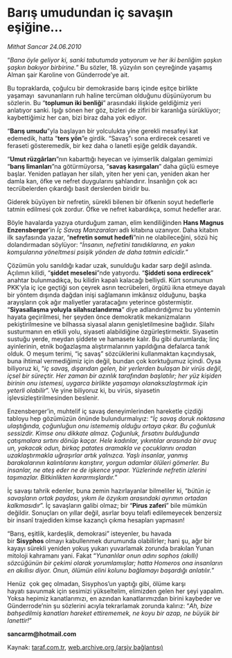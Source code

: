# Barış umudundan iç  savaşın eşiğine... 

*Mithat Sancar 24.06.2010*

<div class="yazi">
<p>“<i>Bana öyle geliyor ki, sanki tabutumda yatıyorum ve her iki benliğim şaşkın şaşkın bakıyor birbirine.</i>” Bu sözler, 18. yüzyılın son çeyreğinde yaşamış Alman şair Karoline von Günderrode’ye ait.</p>
<p>Bu topraklarda, çoğulcu bir demokraside barış içinde eşitçe birlikte yaşamayı  savunanların ruh haline tercüman olduğunu düşünüyorum bu sözlerin. Bu “<b>toplumun iki benliği</b>”<b> </b>arasındaki ilişkide geldiğimiz yeri anlatıyor sanki. Işığı sönen her göz, bizleri de zifiri bir karanlığa sürüklüyor; kaybettiğimiz her can, bizi biraz daha yok ediyor.</p>
<p>“<b>Barış umudu</b>”yla başlayan bir yolculukta yine gerekli mesafeyi kat edemedik, hatta “<b>ters yön</b>”e girdik. “Savaş”ı sona erdirecek cesareti ve feraseti gösteremedik, bir kez daha o lanetli eşiğe geldik dayandık.</p>
<p>“<b>Umut rüzgârları</b>”nın kabarttığı heyecan ve iyimserlik dalgaları gemimizi “<b>barış limanları</b>”na götürmüyorsa, “<b>savaş kasırgaları</b>” daha güçlü esmeye başlar. Yeniden patlayan her silah, yiten her yeni can, yeniden akan her damla kan, öfke ve nefret duygularını şahlandırır. İnsanlığın çok acı tecrübelerden çıkardığı basit derslerden biridir bu.</p>
<p>Giderek büyüyen bir nefretin, sürekli bilenen bir öfkenin soyut hedeflerle tatmin edilmesi çok zordur. Öfke ve nefret kabardıkça, somut hedefler arar.</p>
<p>Böyle havalarda yazıya oturduğum zaman, elim kendiliğinden <b>Hans Magnus Enzensberger</b>’in <i>İç Savaş Manzaraları</i><b> </b>adlı kitabına uzanıyor. Daha kitabın ilk sayfasında yazar, “<b>nefretin somut hedefi</b>”nin<b> </b>ne olabileceğini, sözü hiç dolandırmadan söylüyor: “<i>İnsanın, nefretini tanıdıklarına, en yakın komşularına yöneltmesi psişik yönden de daha tatmin edicidir.</i>”</p>
<p>Çözümün yolu sanıldığı kadar uzak, sunulduğu kadar sarp değil aslında. Açılımın kilidi, “<b>şiddet meselesi</b>”nde yatıyordu. “<b>Şiddeti sona erdirecek</b>” anahtar bulunmadıkça, bu kilidin kapalı kalacağı belliydi. Kürt sorununun PKK’yla iç içe geçtiği son çeyrek asrın tecrübeleri, örgütü ikna etmeye dayalı bir yöntem dışında dağdan inişi sağlamanın imkânsız olduğunu, başka arayışların çok ağır maliyetler yaratacağını yeterince göstermiştir. “<b>Siyasallaşma yoluyla silahsızlandırma</b>” diye adlandırdığımız bu yöntemin hayata geçirilmesi, her şeyden önce demokratik mekanizmaların pekiştirilmesine ve bilhassa siyasal alanın genişletilmesine bağlıdır. Silahı susturmanın en etkili yolu, siyaseti alabildiğine özgürleştirmektir. Siyasetin sustuğu yerde, meydan şiddete ve hamasete kalır. Bu gibi durumlarda; linç ayinlerinin, etnik boğazlaşma alıştırmalarının yapıldığına defalarca tanık olduk. O meşum terimi, “iç savaş” sözcüklerini kullanmaktan kaçındıysak, buna ihtimal vermediğimiz için değil, bundan çok korktuğumuz içindi. Oysa biliyoruz ki, “<i>iç savaş, dışarıdan gelen, bir yerlerden bulaşan bir virüs değil, içsel bir süreçtir. Her zaman bir azınlık tarafından başlatılır; her yüz kişiden birinin onu istemesi, uygarca birlikte yaşamayı olanaksızlaştırmak için yeterli olabilir</i>”. Ve yine biliyoruz ki, bu virüs, siyasetin işlevsizleştirilmesinden beslenir.</p>
<p>Enzensberger’in, muhtelif iç savaş deneyimlerinden hareketle çizdiği tabloyu hep gözümüzün önünde bulundurmalıyız: “<i>İç savaş doruk noktasına ulaştığında, çoğunluğun onu istememiş olduğu ortaya çıkar. Bu çoğunluk sessizdir. Kimse onu dikkate almaz. Çoğunluk, fırsatını bulduğunda çatışmalara sırtını dönüp kaçar. Hele kadınlar, yıkıntılar arasında bir avuç un, yakacak odun, birkaç patates aramakla ve çocuklarını oradan uzaklaştırmakla uğraşırlar artık yalnızca. Yaşlı insanlar, yanmış barakalarının kalıntılarını karıştırır, yorgun adamlar ölüleri gömerler. Bu insanlar, ne ateş eder ne de işkence yapar. Yüzlerinde nefretin izlerini taşımazlar. Bitkinlikten kararmışlardır.</i>”</p>
<p>İç savaşı tahrik edenler, buna zemin hazırlayanlar bilmeliler ki, “<i>bütün iç savaşların ortak paydası, yıkım ile özyıkım arasındaki ayrımın ortadan kalkmasıdır</i>”. İç savaşların galibi olmaz; bir “<b>Pirus zaferi</b>” bile mümkün değildir. Sonuçları on yıllar değil, asırlar boyu telafi edilemeyecek benzersiz bir insanî trajediden kimse kazançlı çıkma hesapları yapmasın!</p>
<p>“Barış, eşitlik, kardeşlik, demokrasi” isteyenler, bu havada bir <b>Sisyphos </b>olmayı kabullenmek durumunda olabilirler; hani şu, ağır bir kayayı sürekli yeniden yokuş yukarı yuvarlamak zorunda bırakılan Yunan mitoloji kahramanı yani. Fakat “<i>Yunanlılar onun adını sophos (akıllı) sözcüğünün bir çekimi olarak yorumlamışlar; hatta Homeros ona insanların en akıllısı diyor. Onun, ölümün elini kolunu bağlamayı başardığı anlatılır.</i>”</p>
<p>Henüz  çok geç olmadan, Sisyphos’un yaptığı gibi, ölüme karşı hayatı savunmak için sesimizi yükseltelim, elimizden gelen her şeyi yapalım. Yoksa hepimiz kanatlarımızı, en azından kanatlarımızdan birini kaybeder ve Günderrode’nin şu sözlerini acıyla tekrarlamak zorunda kalırız: “<i>Ah, bize bahşedilmiş kanatları hareket ettirememek, ne koyu bir azap, ne büyük bir lanettir!</i>”</p>
<p><b>sancarm@hotmail.com</b></p></div>

Kaynak: [taraf.com.tr](http://www.taraf.com.tr:80/mithat-sancar/makale-baris-umudundan-ic-savasin-esigine.htm), [web.archive.org (arşiv bağlantısı)](http://web.archive.org/web/20100626125203/http://www.taraf.com.tr:80/mithat-sancar/makale-baris-umudundan-ic-savasin-esigine.htm)
